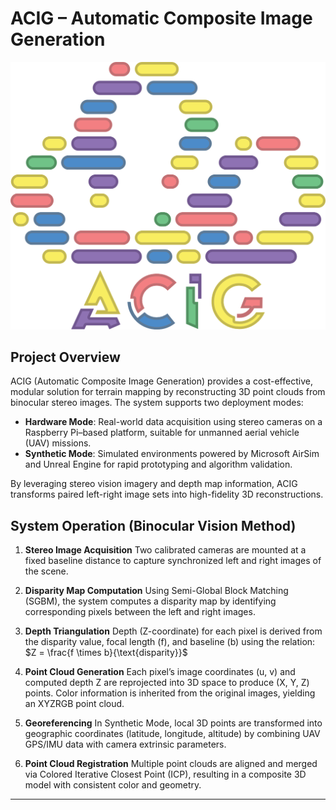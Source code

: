 # ACIG – Automatic Composite Image Generation
![ACIG Logo](Assets/logo/logo.png)
## Project Overview

ACIG (Automatic Composite Image Generation) provides a cost-effective, modular solution for terrain mapping by reconstructing 3D point clouds from binocular stereo images. The system supports two deployment modes:

* **Hardware Mode**: Real-world data acquisition using stereo cameras on a Raspberry Pi–based platform, suitable for unmanned aerial vehicle (UAV) missions.
* **Synthetic Mode**: Simulated environments powered by Microsoft AirSim and Unreal Engine for rapid prototyping and algorithm validation.

By leveraging stereo vision imagery and depth map information, ACIG transforms paired left-right image sets into high-fidelity 3D reconstructions.

## System Operation (Binocular Vision Method)

1. **Stereo Image Acquisition**
   Two calibrated cameras are mounted at a fixed baseline distance to capture synchronized left and right images of the scene.

2. **Disparity Map Computation**
   Using Semi-Global Block Matching (SGBM), the system computes a disparity map by identifying corresponding pixels between the left and right images.

3. **Depth Triangulation**
   Depth (Z-coordinate) for each pixel is derived from the disparity value, focal length (f), and baseline (b) using the relation:
   $Z = \frac{f \times b}{\text{disparity}}$

4. **Point Cloud Generation**
   Each pixel’s image coordinates (u, v) and computed depth Z are reprojected into 3D space to produce (X, Y, Z) points. Color information is inherited from the original images, yielding an XYZRGB point cloud.

5. **Georeferencing**
   In Synthetic Mode, local 3D points are transformed into geographic coordinates (latitude, longitude, altitude) by combining UAV GPS/IMU data with camera extrinsic parameters.

6. **Point Cloud Registration**
   Multiple point clouds are aligned and merged via Colored Iterative Closest Point (ICP), resulting in a composite 3D model with consistent color and geometry.

---
